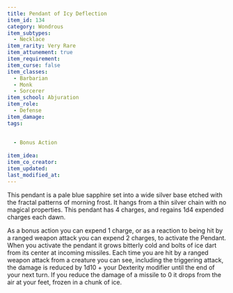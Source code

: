 ```yaml
---
title: Pendant of Icy Deflection
item_id: 134
category: Wondrous
item_subtypes:
  - Necklace
item_rarity: Very Rare
item_attunement: true
item_requirement:
item_curse: false
item_classes:
  - Barbarian
  - Monk
  - Sorcerer
item_school: Abjuration
item_role:
  - Defense
item_damage:
tags:
  
  
  - Bonus Action
  
item_idea:
item_co_creator:
item_updated:
last_modified_at:
---
```


This pendant is a pale blue sapphire set into a wide silver base etched with the fractal patterns of morning frost. It hangs from a thin silver chain with no magical properties. This pendant has 4 charges, and regains 1d4 expended charges each dawn.

As a bonus action you can expend 1 charge, or as a reaction to being hit by a ranged weapon attack you can expend 2 charges, to activate the Pendant. When you activate the pendant it grows bitterly cold and bolts of ice dart from its center at incoming missiles. Each time you are hit by a ranged weapon attack from a creature you can see, including the triggering attack, the damage is reduced by 1d10 + your Dexterity modifier until the end of your next turn. If you reduce the damage of a missile to 0 it drops from the air at your feet, frozen in a chunk of ice.
